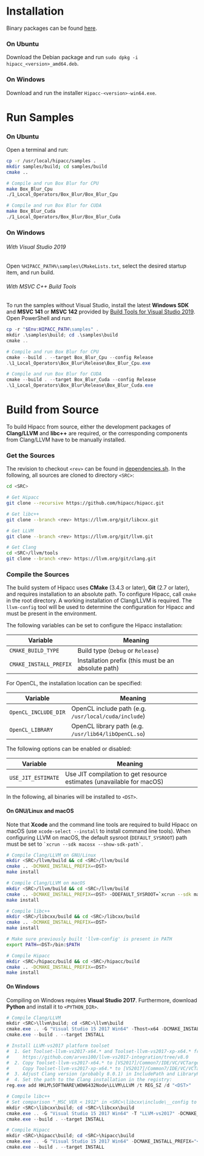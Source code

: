 # Installation
Binary packages can be found [here](../../../releases).
### On Ubuntu
Download the Debian package and run `sudo dpkg -i hipacc_<version>_amd64.deb`.
### On Windows
Download and run the installer `Hipacc-<version>-win64.exe`.


# Run Samples
### On Ubuntu
Open a terminal and run:
```bash
cp -r /usr/local/hipacc/samples .
mkdir samples/build; cd samples/build
cmake ..

# Compile and run Box Blur for CPU
make Box_Blur_Cpu
./1_Local_Operators/Box_Blur/Box_Blur_Cpu

# Compile and run Box Blur for CUDA
make Box_Blur_Cuda
./1_Local_Operators/Box_Blur/Box_Blur_Cuda
```
### On Windows
###### With Visual Studio 2019
Open `%HIPACC_PATH%\samples\CMakeLists.txt`, select the desired startup item, and run build.

###### With MSVC C++ Build Tools
To run the samples without Visual Studio, install the latest **Windows SDK** and
**MSVC 141** or **MSVC 142** provided by
[Build Tools for Visual Studio 2019](https://aka.ms/buildtools).
Open PowerShell and run:
```PowerShell
cp -r "$Env:HIPACC_PATH\samples" .
mkdir .\samples\build; cd .\samples\build
cmake ..

# Compile and run Box Blur for CPU
cmake --build . --target Box_Blur_Cpu --config Release
.\1_Local_Operators\Box_Blur\Release\Box_Blur_Cpu.exe

# Compile and run Box Blur for CUDA
cmake --build . --target Box_Blur_Cuda --config Release
.\1_Local_Operators\Box_Blur\Release\Box_Blur_Cuda.exe
```


# Build from Source
To build Hipacc from source, either the development packages of **Clang/LLVM**
and **libc++** are required, or the corresponding components from Clang/LLVM
have to be manually installed.

### Get the Sources
The revision to checkout `<rev>` can be found in
[dependencies.sh](dependencies.sh). In the following, all sources are cloned to
directory `<SRC>`:

```bash
cd <SRC>

# Get Hipacc
git clone --recursive https://github.com/hipacc/hipacc.git

# Get libc++
git clone --branch <rev> https://llvm.org/git/libcxx.git

# Get LLVM
git clone --branch <rev> https://llvm.org/git/llvm.git

# Get Clang
cd <SRC>/llvm/tools
git clone --branch <rev> https://llvm.org/git/clang.git
```

### Compile the Sources
The build system of Hipacc uses **CMake** (3.4.3 or later), **Git** (2.7 or later),
and requires installation to an absolute path. To configure Hipacc, call `cmake`
in the root directory. A working installation of Clang/LLVM is 
required. The `llvm-config` tool will be used to determine the configuration for
Hipacc and must be present in the environment.

The following variables can be set to configure the Hipacc installation:

Variable               | Meaning
-----------------------|----------------------------------------------------
`CMAKE_BUILD_TYPE`     | Build type (`Debug` or `Release`)
`CMAKE_INSTALL_PREFIX` | Installation prefix (this must be an absolute path)

For OpenCL, the installation location can be specified:

Variable             | Meaning
---------------------|-----------------------------------------------------
`OpenCL_INCLUDE_DIR` | OpenCL include path (e.g. `/usr/local/cuda/include`)
`OpenCL_LIBRARY`     | OpenCL library path (e.g. `/usr/lib64/libOpenCL.so`)

The following options can be enabled or disabled:

Variable           | Meaning
-------------------|----------------------------------------------------------------------
`USE_JIT_ESTIMATE` | Use JIT compilation to get resource estimates (unavailable for macOS)

In the following, all binaries will be installed to `<DST>`.

#### On GNU/Linux and macOS
Note that **Xcode** and the command line tools are required to build Hipacc on
macOS (use `xcode-select --install` to install command line tools).
When configuring LLVM on macOS, the default sysroot (`DEFAULT_SYSROOT`) path
must be set to `` `xcrun --sdk macosx --show-sdk-path` ``.

```bash
# Compile Clang/LLVM on GNU/Linux
mkdir <SRC>/llvm/build && cd <SRC>/llvm/build
cmake .. -DCMAKE_INSTALL_PREFIX=<DST>
make install

# Compile Clang/LLVM on macOS
mkdir <SRC>/llvm/build && cd <SRC>/llvm/build
cmake .. -DCMAKE_INSTALL_PREFIX=<DST> -DDEFAULT_SYSROOT=`xcrun --sdk macosx --show-sdk-path`
make install

# Compile libc++
mkdir <SRC>/libcxx/build && cd <SRC>/libcxx/build
cmake .. -DCMAKE_INSTALL_PREFIX=<DST>
make install

# Make sure previously built 'llvm-config' is present in PATH
export PATH=<DST>/bin:$PATH

# Compile Hipacc
mkdir <SRC>/hipacc/build && cd <SRC>/hipacc/build
cmake .. -DCMAKE_INSTALL_PREFIX=<DST>
make install
```

#### On Windows
Compiling on Windows requires **Visual Studio 2017**. Furthermore, download
**Python** and install it to `<PYTHON_DIR>`.
```PowerShell
# Compile Clang/LLVM
mkdir <SRC>\llvm\build; cd <SRC>\llvm\build
cmake.exe .. -G "Visual Studio 15 2017 Win64" -Thost=x64 -DCMAKE_INSTALL_PREFIX="<DST>" -DPYTHON_EXECUTABLE="<PYTHON_DIR>\python.exe"
cmake.exe --build . --target INSTALL

# Install LLVM-vs2017 platform toolset
#  1. Get Toolset-llvm-vs2017-x64.* and Toolset-llvm-vs2017-xp-x64.* from
#     https://github.com/arves100/llvm-vs2017-integration/tree/v8.0
#  2. Copy Toolset-llvm-vs2017-x64.* to [VS2017]/Common7/IDE/VC/VCTargets/Platforms/x64/PlatformToolsets/LLVM-vs2017/Toolset.*
#     Copy Toolset-llvm-vs2017-xp-x64.* to [VS2017]/Common7/IDE/VC/VCTargets/Platforms/x64/PlatformToolsets/LLVM-vs2017_xp/Toolset.*
#  3. Adjust Clang version (probably 8.0.1) in IncludePath and LibraryPath in both *.props files
#  4. Set the path to the Clang installation in the registry:
reg.exe add HKLM\SOFTWARE\WOW6432Node\LLVM\LLVM /t REG_SZ /d "<DST>"

# Compile libc++
# Set comparison "_MSC_VER < 1912" in <SRC>\libcxx\include\__config to version "1900"
mkdir <SRC>\libcxx\build; cd <SRC>\libcxx\build
cmake.exe .. -G "Visual Studio 15 2017 Win64" -T "LLVM-vs2017" -DCMAKE_INSTALL_PREFIX="<DST>" -DLIBCXX_ENABLE_SHARED=YES -DLIBCXX_ENABLE_STATIC=NO -DLIBCXX_ENABLE_EXPERIMENTAL_LIBRARY=NO
cmake.exe --build . --target INSTALL

# Compile Hipacc
mkdir <SRC>\hipacc\build; cd <SRC>\hipacc\build
cmake.exe .. -G "Visual Studio 15 2017 Win64" -DCMAKE_INSTALL_PREFIX="<DST>"
cmake.exe --build . --target INSTALL
```
